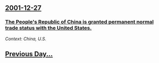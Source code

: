## [2001-12-27](/news/2001/12/27/index.md)

### [ The People's Republic of China is granted permanent normal trade status with the United States.](/news/2001/12/27/the-people-s-republic-of-china-is-granted-permanent-normal-trade-status-with-the-united-states.md)
_Context: China, U.S._

## [Previous Day...](/news/2001/12/26/index.md)

